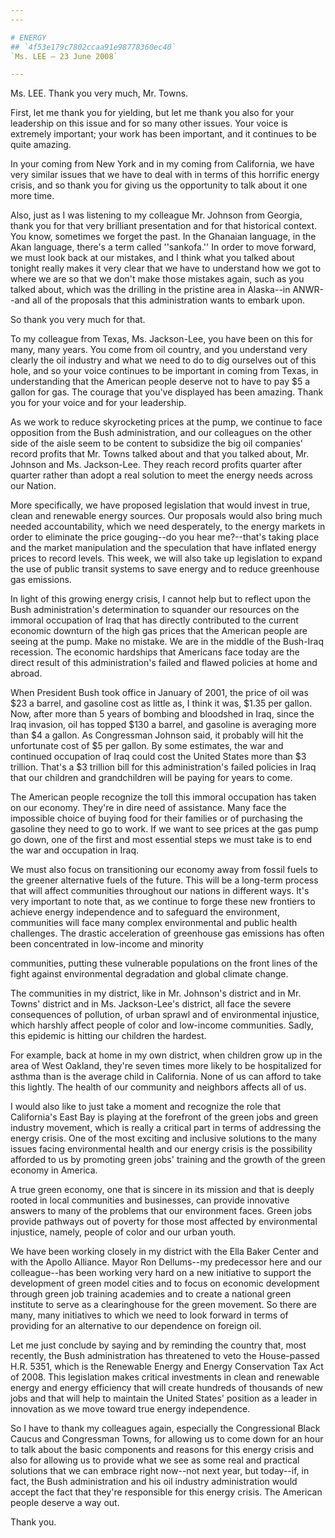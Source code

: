 ```yaml
---
---

# ENERGY
## `4f53e179c7802ccaa91e98778360ec40`
`Ms. LEE — 23 June 2008`

---
```



Ms. LEE. Thank you very much, Mr. Towns.

First, let me thank you for yielding, but let me thank you also for 
your leadership on this issue and for so many other issues. Your voice 
is extremely important; your work has been important, and it continues 
to be quite amazing.

In your coming from New York and in my coming from California, we 
have very similar issues that we have to deal with in terms of this 
horrific energy crisis, and so thank you for giving us the opportunity 
to talk about it one more time.

Also, just as I was listening to my colleague Mr. Johnson from 
Georgia, thank you for that very brilliant presentation and for that 
historical context. You know, sometimes we forget the past. In the 
Ghanaian language, in the Akan language, there's a term called 
''sankofa.'' In order to move forward, we must look back at our 
mistakes, and I think what you talked about tonight really makes it 
very clear that we have to understand how we got to where we are so 
that we don't make those mistakes again, such as you talked about, 
which was the drilling in the pristine area in Alaska--in ANWR--and all 
of the proposals that this administration wants to embark upon.

So thank you very much for that.

To my colleague from Texas, Ms. Jackson-Lee, you have been on this 
for many, many years. You come from oil country, and you understand 
very clearly the oil industry and what we need to do to dig ourselves 
out of this hole, and so your voice continues to be important in coming 
from Texas, in understanding that the American people deserve not to 
have to pay $5 a gallon for gas. The courage that you've displayed has 
been amazing. Thank you for your voice and for your leadership.

As we work to reduce skyrocketing prices at the pump, we continue to 
face opposition from the Bush administration, and our colleagues on the 
other side of the aisle seem to be content to subsidize the big oil 
companies' record profits that Mr. Towns talked about and that you 
talked about, Mr. Johnson and Ms. Jackson-Lee. They reach record 
profits quarter after quarter rather than adopt a real solution to meet 
the energy needs across our Nation.

More specifically, we have proposed legislation that would invest in 
true, clean and renewable energy sources. Our proposals would also 
bring much needed accountability, which we need desperately, to the 
energy markets in order to eliminate the price gouging--do you hear 
me?--that's taking place and the market manipulation and the 
speculation that have inflated energy prices to record levels. This 
week, we will also take up legislation to expand the use of public 
transit systems to save energy and to reduce greenhouse gas emissions.

In light of this growing energy crisis, I cannot help but to reflect 
upon the Bush administration's determination to squander our resources 
on the immoral occupation of Iraq that has directly contributed to the 
current economic downturn of the high gas prices that the American 
people are seeing at the pump. Make no mistake. We are in the middle of 
the Bush-Iraq recession. The economic hardships that Americans face 
today are the direct result of this administration's failed and flawed 
policies at home and abroad.

When President Bush took office in January of 2001, the price of oil 
was $23 a barrel, and gasoline cost as little as, I think it was, $1.35 
per gallon. Now, after more than 5 years of bombing and bloodshed in 
Iraq, since the Iraq invasion, oil has topped $130 a barrel, and 
gasoline is averaging more than $4 a gallon. As Congressman Johnson 
said, it probably will hit the unfortunate cost of $5 per gallon. By 
some estimates, the war and continued occupation of Iraq could cost the 
United States more than $3 trillion. That's a $3 trillion bill for this 
administration's failed policies in Iraq that our children and 
grandchildren will be paying for years to come.

The American people recognize the toll this immoral occupation has 
taken on our economy. They're in dire need of assistance. Many face the 
impossible choice of buying food for their families or of purchasing 
the gasoline they need to go to work. If we want to see prices at the 
gas pump go down, one of the first and most essential steps we must 
take is to end the war and occupation in Iraq.

We must also focus on transitioning our economy away from fossil 
fuels to the greener alternative fuels of the future. This will be a 
long-term process that will affect communities throughout our nations 
in different ways. It's very important to note that, as we continue to 
forge these new frontiers to achieve energy independence and to 
safeguard the environment, communities will face many complex 
environmental and public health challenges. The drastic acceleration of 
greenhouse gas emissions has often been concentrated in low-income and 
minority


communities, putting these vulnerable populations on the front lines of 
the fight against environmental degradation and global climate change.

The communities in my district, like in Mr. Johnson's district and in 
Mr. Towns' district and in Ms. Jackson-Lee's district, all face the 
severe consequences of pollution, of urban sprawl and of environmental 
injustice, which harshly affect people of color and low-income 
communities. Sadly, this epidemic is hitting our children the hardest.

For example, back at home in my own district, when children grow up 
in the area of West Oakland, they're seven times more likely to be 
hospitalized for asthma than is the average child in California. None 
of us can afford to take this lightly. The health of our community and 
neighbors affects all of us.

I would also like to just take a moment and recognize the role that 
California's East Bay is playing at the forefront of the green jobs and 
green industry movement, which is really a critical part in terms of 
addressing the energy crisis. One of the most exciting and inclusive 
solutions to the many issues facing environmental health and our energy 
crisis is the possibility afforded to us by promoting green jobs' 
training and the growth of the green economy in America.

A true green economy, one that is sincere in its mission and that is 
deeply rooted in local communities and businesses, can provide 
innovative answers to many of the problems that our environment faces. 
Green jobs provide pathways out of poverty for those most affected by 
environmental injustice, namely, people of color and our urban youth.

We have been working closely in my district with the Ella Baker 
Center and with the Apollo Alliance. Mayor Ron Dellums--my predecessor 
here and our colleague--has been working very hard on a new initiative 
to support the development of green model cities and to focus on 
economic development through green job training academies and to create 
a national green institute to serve as a clearinghouse for the green 
movement. So there are many, many initiatives to which we need to look 
forward in terms of providing for an alternative to our dependence on 
foreign oil.

Let me just conclude by saying and by reminding the country that, 
most recently, the Bush administration has threatened to veto the 
House-passed H.R. 5351, which is the Renewable Energy and Energy 
Conservation Tax Act of 2008. This legislation makes critical 
investments in clean and renewable energy and energy efficiency that 
will create hundreds of thousands of new jobs and that will help to 
maintain the United States' position as a leader in innovation as we 
move toward true energy independence.

So I have to thank my colleagues again, especially the Congressional 
Black Caucus and Congressman Towns, for allowing us to come down for an 
hour to talk about the basic components and reasons for this energy 
crisis and also for allowing us to provide what we see as some real and 
practical solutions that we can embrace right now--not next year, but 
today--if, in fact, the Bush administration and his oil industry 
administration would accept the fact that they're responsible for this 
energy crisis. The American people deserve a way out.

Thank you.